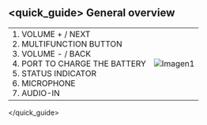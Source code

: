 ## <quick_guide> General overview

|  |  |
|:-------|:-------|
|1.	VOLUME + / NEXT<br>2.	MULTIFUNCTION BUTTON<br>3.	VOLUME - / BACK<br> 4. PORT TO CHARGE THE BATTERY<br>5. 	STATUS INDICATOR<br>6.	MICROPHONE <br> 7. AUDIO-IN		 <br>|![Imagen1](http://static.energysistem.com/images/manuals/42483/58737bb9c1e86.jpg)|
</quick_guide>
